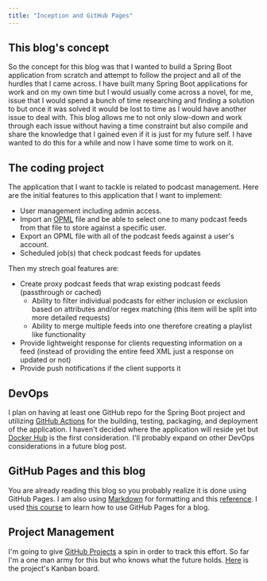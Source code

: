 ```yaml
---
title: "Inception and GitHub Pages"
---
```

## This blog's concept
So the concept for this blog was that I wanted to build a Spring Boot application from scratch and attempt to follow the project and all of the hurdles that I came across. I have built many Spring Boot applications for work and on my own time but I would usually come across a novel, for me, issue that I would spend a bunch of time researching and finding a solution to but once it was solved it would be lost to time as I would have another issue to deal with. This blog allows me to not only slow-down and work through each issue without having a time constraint but also compile and share the knowledge that I gained even if it is just for my future self. I have wanted to do this for a while and now I have some time to work on it.

## The coding project
The application that I want to tackle is related to podcast management. Here are the initial features to this application that I want to implement:
- User management including admin access.
- Import an [OPML](http://opml.org/) file and be able to select one to many podcast feeds from that file to store against a specific user.
- Export an OPML file with all of the podcast feeds against a user's account.
- Scheduled job(s) that check podcast feeds for updates

Then my strech goal features are:
- Create proxy podcast feeds that wrap existing podcast feeds (passthrough or cached)
  - Ability to filter individual podcasts for either inclusion or exclusion based on attributes and/or regex matching (this item will be split into more detailed requests)
  - Ability to merge multiple feeds into one therefore creating a playlist like functionality
- Provide lightweight response for clients requesting information on a feed (instead of providing the entire feed XML just a response on updated or not)
- Provide push notifications if the client supports it

## DevOps
I plan on having at least one GitHub repo for the Spring Boot project and utilizing [GitHub Actions](https://github.com/features/actions) for the building, testing, packaging, and deployment of the application. I haven't decided where the application will reside yet but [Docker Hub](https://hub.docker.com/) is the first consideration. I'll probably expand on other DevOps considerations in a future blog post.

## GitHub Pages and this blog
You are already reading this blog so you probably realize it is done using GitHub Pages. I am also using [Markdown](https://www.markdownguide.org/) for formatting and this [reference](https://www.markdownguide.org/cheat-sheet/). I used [this course](https://github.com/skills/github-pages) to learn how to use GitHub Pages for a blog.

## Project Management
I'm going to give [GitHub Projects](https://docs.github.com/en/issues/planning-and-tracking-with-projects) a spin in order to track this effort. So far I'm a one man army for this but who knows what the future holds. [Here](https://github.com/users/martinatime/projects/1/views/1) is the project's Kanban board.
